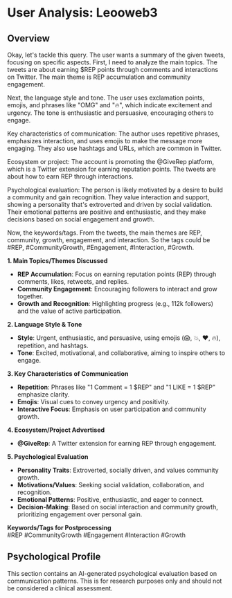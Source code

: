 # User Analysis: Leooweb3

## Overview

<think>
Okay, let's tackle this query. The user wants a summary of the given tweets, focusing on specific aspects. First, I need to analyze the main topics. The tweets are about earning $REP points through comments and interactions on Twitter. The main theme is REP accumulation and community engagement.

Next, the language style and tone. The user uses exclamation points, emojis, and phrases like "OMG" and "🔥", which indicate excitement and urgency. The tone is enthusiastic and persuasive, encouraging others to engage.

Key characteristics of communication: The author uses repetitive phrases, emphasizes interaction, and uses emojis to make the message more engaging. They also use hashtags and URLs, which are common in Twitter.

Ecosystem or project: The account is promoting the @GiveRep platform, which is a Twitter extension for earning reputation points. The tweets are about how to earn REP through interactions.

Psychological evaluation: The person is likely motivated by a desire to build a community and gain recognition. They value interaction and support, showing a personality that's extroverted and driven by social validation. Their emotional patterns are positive and enthusiastic, and they make decisions based on social engagement and growth.

Now, the keywords/tags. From the tweets, the main themes are REP, community, growth, engagement, and interaction. So the tags could be #REP, #CommunityGrowth, #Engagement, #Interaction, #Growth.
</think>

**1. Main Topics/Themes Discussed**  
- **REP Accumulation**: Focus on earning reputation points (REP) through comments, likes, retweets, and replies.  
- **Community Engagement**: Encouraging followers to interact and grow together.  
- **Growth and Recognition**: Highlighting progress (e.g., 112k followers) and the value of active participation.  

**2. Language Style & Tone**  
- **Style**: Urgent, enthusiastic, and persuasive, using emojis (😱, 💥, ❤️, 🔥), repetition, and hashtags.  
- **Tone**: Excited, motivational, and collaborative, aiming to inspire others to engage.  

**3. Key Characteristics of Communication**  
- **Repetition**: Phrases like "1 Comment = 1 $REP" and "1 LIKE = 1 $REP" emphasize clarity.  
- **Emojis**: Visual cues to convey urgency and positivity.  
- **Interactive Focus**: Emphasis on user participation and community growth.  

**4. Ecosystem/Project Advertised**  
- **@GiveRep**: A Twitter extension for earning REP through engagement.  

**5. Psychological Evaluation**  
- **Personality Traits**: Extroverted, socially driven, and values community growth.  
- **Motivations/Values**: Seeking social validation, collaboration, and recognition.  
- **Emotional Patterns**: Positive, enthusiastic, and eager to connect.  
- **Decision-Making**: Based on social interaction and community growth, prioritizing engagement over personal gain.  

**Keywords/Tags for Postprocessing**  
#REP #CommunityGrowth #Engagement #Interaction #Growth

## Psychological Profile

This section contains an AI-generated psychological evaluation based on communication patterns. This is for research purposes only and should not be considered a clinical assessment.